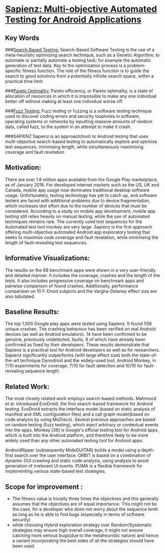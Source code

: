 # [Sapienz: Multi-objective Automated Testing for Android Applications](http://www0.cs.ucl.ac.uk/staff/K.Mao/archive/p_issta16_sapienz.pdf)

## Key Words
###[Search Based Testing:](https://philmcminn.staff.shef.ac.uk/publications/c18.pdf) 
Search-Based Software Testing is the use of a meta-heuristic optimizing search technique, such as a Genetic Algorithm, to automate or partially automate a testing task; for example the automatic generation of test data. Key to the optimization process is a problem-specific fitness function. The role of the fitness function is to guide the search to good solutions from a potentially infinite search space, within a practical time limit.

###[Pareto Optimality:](https://en.wikipedia.org/wiki/Pareto_efficiency)
Pareto efficiency, or Pareto optimality, is a state of allocation of resources in which it is impossible to make any one individual better off without making at least one individual worse off.

###[Fuzz Testing:](http://searchsecurity.techtarget.com/definition/fuzz-testing)
Fuzz testing or fuzzing is a software testing technique used to discover coding errors and security loopholes in software, operating systems or networks by inputting massive amounts of random data, called fuzz, to the system in an attempt to make it crash.

###SAPIENZ
Sapienz is an approach(tool) to Android testing that uses multi-objective search-based testing to automatically explore and optimise test sequences, minimising length, while simultaneously maximising coverage and fault revelation

## Motivation:
There are over 1.8 million apps available from the Google Play marketplace, as of January 2016. For developed internet markets such as the US, UK and Canada, mobile app usage now dominates traditional desktop software usage. Unfortunately, testing technology has yet to catch up, and software testers are faced with additional problems due to device fragmentation, which increases test effort due to the number of devices that must be considered. According to a study on mobile app development, mobile app testing still relies heavily on manual testing, while the use of automated techniques remains rare.
The currently used test sequences for the Automated test tool monkey are very large. Sapienz is the first approach offering multi-objective automated Android app exploratory testing that seeks to maximise code coverage and fault revelation, while minimising the length of fault-revealing test sequences.

## Informative Visualizations:
The results on the 68 benchmark apps were shown in a very user-friendly and detailed manner. It includes the coverage, crashes and the length of the tests. It also includes progressive coverage on benchmark apps and pairwise comparison of found crashes. Additionally, performance comparison on 10 F-Droid subjects and the Vargha-Delaney effect size are also tabulated.

## Baseline Results:
The top 1,000 Google play apps were tested using Sapienz. It found 558 unique crashes. The crashing behaviour has been verified on real Android devices (as well as Android emulators). 14 have been confirmed to be genuine, previously undetected, faults, 6 of which have already been confirmed as fixed by their developers. These results demonstrate that Sapienz is a practical tool for Android developers as well as for researchers. Sapienz significantly outperforms (with large effect size) both the state-of-the-art technique Dynodroid and the widely-used tool, Android Monkey, in 7/10 experiments for coverage, 7/10 for fault detection and 10/10 for fault-revealing sequence length.

## Related Work:
The most closely related work employs search-based methods. Mahmood et al. introduced EvoDroid, the first search-based framework for Android testing. EvoDroid extracts the interface model (based on static analysis of manifest and XML configuration files) and a call graph model(based on code analysis by using MoDisco). Several previous approaches are based on random testing (fuzz testing), which inject arbitrary or contextual events into the apps. Monkey [36] is Google's official testing tool for Android apps, which is built into the Android platform, and therefore likely to be more widely used than any other automated testing tool for Android apps.

AndroidRipper (subsequently MobiGUITAR) builds a model using a depth-first search over the user interface. ORBIT is based on a combination of dynamic GUI crawling and static code analysis, using analysis to avoid generation of irrelevant UI events. PUMA is a 
flexible framework for implementing various state-based test strategies.

## Scope for improvement :
- The fitness value is trivially three times the objectives and this generally assumes that the objectives are of equal importance. This might not be the case, for a developer who does not worry about the sequence lenth as long as he is able to find bugs (especially in terms of software security)
- while choosing Hybrid exploration strategy over Random/Systematic strategies may ensure high overall coverage, it might not ensure catching more serious bugs(due to the metaheuristic nature) and hence a variant incorporating the best sides of all the strategies should have been used. 
